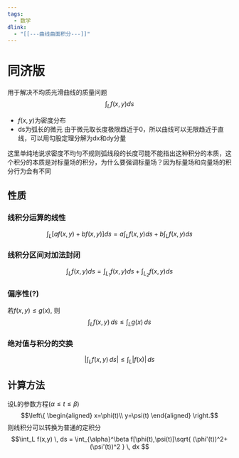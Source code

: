```yaml
---
tags:
  - 数学
dlink:
  - "[[---曲线曲面积分---]]"
---
```

# 同济版
用于解决不均质光滑曲线的质量问题
$$\int_L f(x,y)ds$$
- $f(x,y)$为密度分布
- ds为弧长的微元
由于微元取长度极限趋近于0，所以曲线可以无限趋近于直线，可以用勾股定理分解为dx和dy分量

这里单纯地说求密度不均匀不规则弧线段的长度可能不能指出这种积分的本质，这个积分的本质是对标量场的积分，为什么要强调标量场？因为标量场和向量场的积分行为会有不同

## 性质
### 线积分运算的线性
$$\int_L \left[af(x,y)+bf(x,y)\right]ds = a\int_L f(x,y)ds + b\int_L f(x,y)ds$$

### 线积分区间对加法封闭
$$\int_L f(x,y)ds=\int_{L_1} f(x,y)ds + \int_{L_2} f(x,y)ds$$

### 偏序性(?)
若$f(x,y)\leq g(x)$, 则
$$\int_L f(x,y) \, ds \leq \int_L g(x) \, ds $$
### 绝对值与积分的交换
$$\left|\int_L f(x,y) \, ds\right| \leq \int_L |f(x)| \, ds $$


## 计算方法
设L的参数方程($\alpha \le t \le \beta$)
$$\left\{
\begin{aligned}
x=\phi(t)\\
y=\psi(t)
\end{aligned}
\right.$$
则线积分可以转换为普通的定积分
$$\int_L f(x,y) \, ds = \int_{\alpha}^\beta f[\phi(t),\psi(t)]\sqrt{ (\phi'(t))^2+(\psi'(t))^2 }  \, dx $$

